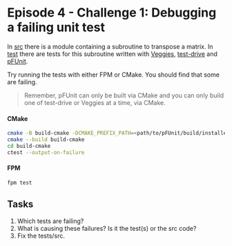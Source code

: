 # Episode 4 - Challenge 1: Debugging a failing unit test

In [src](./src/) there is a module containing a subroutine to transpose a matrix. In [test](./test/) there are tests for this subroutine written with [Veggies](./test/veggies/), [test-drive](./test/test-drive/) and [pFUnit](./test/pfunit/). 

Try running the tests with either FPM or CMake. You should find that some are failing.

>Remember, pFUnit can only be built via CMake and you can only build one of test-drive or Veggies at a time, via CMake.

#### CMake

```sh
cmake -B build-cmake -DCMAKE_PREFIX_PATH=<path/to/pFUnit/build/installed>
cmake --build build-cmake
cd build-cmake
ctest --output-on-failure
```

#### FPM

```sh
fpm test
```

## Tasks

1. Which tests are failing?
2. What is causing these failures? Is it the test(s) or the src code?
3. Fix the tests/src.
